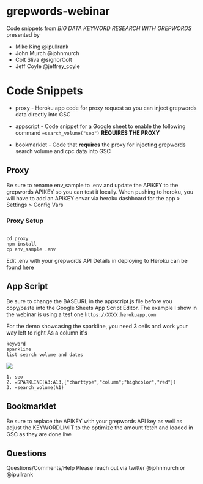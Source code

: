 # grepwords-webinar
Code snippets from *BIG DATA KEYWORD RESEARCH WITH GREPWORDS* presented by

* Mike King @ipullrank
* John Murch @johnmurch
* Colt Sliva @signorColt
* Jeff Coyle @jeffrey_coyle

# Code Snippets

* proxy - Heroku app code for proxy request so you can inject grepwords data directly into GSC

* appscript - Code snippet for a Google sheet to enable the following command
```=search_volume("seo")```
**REQUIRES THE PROXY**

* bookmarklet - Code that **requires** the proxy for injecting grepwords search volume and cpc data into GSC

## Proxy
Be sure to rename env_sample to .env and update the APIKEY to the grepwords APIKEY so you can test it locally. When pushing to heroku, you will have to add an APIKEY envar via heroku dashboard for the app > Settings > Config Vars

### Proxy Setup

```

cd proxy
npm install
cp env_sample .env

```

Edit .env with your grepwords API
Details in deploying to Heroku can be found [here](https://devcenter.heroku.com/articles/deploying-nodejs)


## App Script
Be sure to change the BASEURL in the appscript.js file before you copy/paste into the Google Sheets App Script Editor. 
The example I show in the webinar is using a test one ```https://XXXX.herokuapp.com```

For the demo showcasing the sparkline, you need 3 ceils and work your way left to right
As a column it's

```
keyword
sparkline
list search volume and dates
```

![](appscript/appscript-preview.png)

```
1. seo
2. =SPARKLINE(A3:A13,{"charttype","column";"highcolor","red"})
3. =search_volume(A1)
```


## Bookmarklet
Be sure to replace the APIKEY with your grepwords API key as well as adjust the KEYWORDLIMIT to the optimize the amount fetch and loaded in GSC as they are done live

## Questions

Questions/Comments/Help
Please reach out via twitter @johnmurch or @ipullrank
